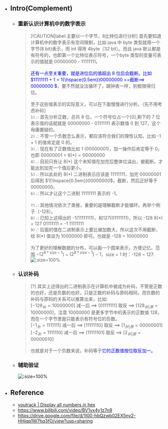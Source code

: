 * ## Intro(Complement)

    + ### 重新认识计算机中的数字表示

        > [!CAUTION|label:主要以一个字节，8比特位进行分析] 首先要知道计算机中的数字表示有空间限制，比如 java 中 byte 类型就用一个字节(8 bit)表示，而 int 得用 4byte（32 bit）。而且 java 默认都是有符号的，也即第一个比特位表示符号，一个byte 类型的变量可表示的值就是 $00000000$ - $11111111$。
        <br><br><span style='color: blue'>还有一点至关重要，就是进位后的值超出 8 位后会截断。比如 $11111111 + 1 = 1{\hspace{0.5em}}00000000 ==截断==> 00000000 $</span>，要不然就没法循环了，跟钟表一样，到极限得归位。
        <br><br>至于这些值表示的实际意义，可以在下面慢慢进行分析。（先不用考虑补码）
        <br>`1).`: 首先分析正数，总共 8 位，一个符号位占一个[0],剩下的 7 位表示值的话就就是 $00000000$ - $01111111$ 表示数值 0 到 127，这个毋庸置疑的。
        <br>`2).`: 不管一个负数怎么表示，都应该符合我们的理性认知。比如 -1 + 1 的值肯定是 0 的。
        <br>`3).`: 现在有了正数值比如 1 ($00000001$)，加一操作后肯定等于 0。也即 $00000001$ + $8(*) = 00000000$
        <br>`4).`: 目前只有让 $8(*)$ 这个未知值在加完后整体位溢出，被截断，才能达到加完一个值后更小。
        <br>`5).`: 所以此处的 $8(*)$ 二进制表示应该是 $11111111$，加完 $00000001$ 后得到 $1{\hspace{0.5em}}00000000$，截断，然后正好等于 $00000000$。
        <br>`6).`: 所以才让这个二进制 $11111111$ 表示的 -1。
        <br><br>`7).`: 其他情况依次了类推，重要的是理解截断才能循环。再举个例子（-128）。
        <br>`8).`: 已知上述得出的 -1$(11111111)$，和127$(01111111)$，所以 -128 $8(*)$ + 127 $01111111$ = -1 $11111111$
        <br>`9).`: 后面的值在二进制表示上要比被加数大，所以这次不用截断，给 $8(*)$ 值设为 $10000000$ 即可。也就是 -128 = $10000000$
        <br><br>为了更好的理解数据的分布，可以画一个圆来表示，方便记忆。范围 $-(2^{8*size-1})$ ~ $(2^{8*size-1})-1$，size = 1 时：-128 ~ 127.
        <br>![](/.images/corner/numeration/complement/cpt-byte-show-02.png ':size=100%')

    + ### 认识补码

        > [?] 其实上述得出的二进制表示在计算机中被成为补码，不管是正数的也好，还是负数的也好。只是正数的补码与原码相同，而负数的补码与原码的关系可以推算出来，比如:
        <br> $[-128_补 = 10000000]$ 减一后 ==> $[01111111]$ 取反 ==> $[128_{补|原} = 10000000]$，注意 $10000000$ 是更多字节中的表示的正数值 128，而在一个字节里面只能表示有符号位的负数。
        <br> $[-1_补 = 1111111]$ 减一后 ==> $[11111110]$ 取反 ==> $[1_{补|原} = 00000001]$
        <br> $[-2_补 = 1111110]$ 减一后 ==> $[11111101]$ 取反 ==> $[2_{补|原} = 00000010]$
        <br><br>也就是对于一个负数来说，补码等于<span style='color:blue'>它的正数值按位取反加一<span>。

    + ### 辅助验证

        ![](/.images/corner/numeration/complement/cpt-byte-show-01.png ':size=100%')

* ## Reference
    + [youtrack | Display all numbers in hex](https://youtrack.jetbrains.com/issue/IDEA-79114/Display-all-numbers-in-hex#focus=Comments-27-905868.0-0)
    + https://www.bilibili.com/video/BV1vx4y1z7n9
    + https://drive.google.com/file/d/1I00-hbQzwb02EX5ny2-HHiqp1W7hq3fO/view?usp=sharing